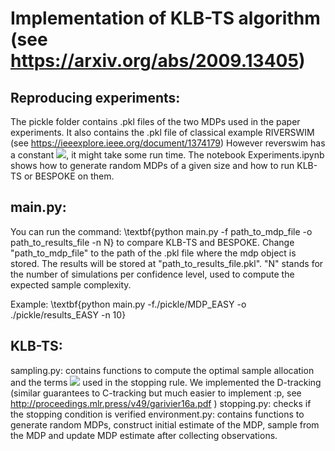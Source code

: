 # Implementation of KLB-TS algorithm (see https://arxiv.org/abs/2009.13405)


## Reproducing experiments:
The pickle folder contains .pkl files of the two MDPs used in the paper experiments. It also contains the .pkl file of classical example RIVERSWIM (see https://ieeexplore.ieee.org/document/1374179) However reverswim has a constant <img src="https://latex.codecogs.com/png.latex?\dpi{100} U(\phi) \sim 7 \times 10^8"/>, it might take some run time.
The notebook Experiments.ipynb shows how to generate random MDPs of a given size and how to run KLB-TS or BESPOKE on them.

## main.py:
You can run the command:   \textbf{python main.py -f path_to_mdp_file -o path_to_results_file -n N} to compare KLB-TS and BESPOKE. 
Change "path_to_mdp_file" to the path of the .pkl file where the mdp object is stored. 
The results will be stored at "path_to_results_file.pkl". 
"N" stands for the number of simulations per confidence level, used to compute the expected sample complexity.

Example:  \textbf{python main.py -f./pickle/MDP_EASY -o ./pickle/results_EASY -n 10}

## KLB-TS:
sampling.py: contains functions to compute the optimal sample allocation and the terms <img src="https://latex.codecogs.com/png.latex?\dpi{100}\(T_i)_{1%20\leq%20i%20\leq%204}"/> used in the stopping rule. We implemented the D-tracking (similar guarantees to C-tracking but much easier to implement :p, see http://proceedings.mlr.press/v49/garivier16a.pdf ) 
stopping.py: checks if the stopping condition is verified
environment.py: contains functions to generate random MDPs, construct initial estimate of the MDP, sample from the MDP and update MDP estimate after collecting observations.  





